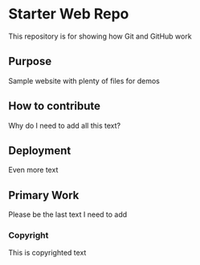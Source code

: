 # Starter Web Repo

This repository is for showing how Git and GitHub work

## Purpose

Sample website with plenty of files for demos


## How to contribute

Why do I need to add all this text?

## Deployment

Even more text

## Primary Work

Please be the last text I need to add

### Copyright	

This is copyrighted text

